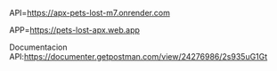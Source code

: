 API=https://apx-pets-lost-m7.onrender.com

APP=https://pets-lost-apx.web.app

Documentacion API:https://documenter.getpostman.com/view/24276986/2s935uG1Gt
